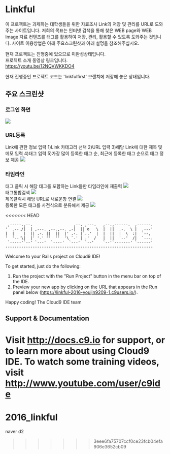 <h1>Linkful</h1>

이 프로젝트는 과제하는 대학생들을 위한 자료조사 Link의 저장 및 관리를 URL로 도와주는 사이트입니다.
저희의 목표는 인터넷 검색을 통해 찾은 WEB page와 WEB Image 자료 컨텐츠를 태그를 활용하여 저장, 관리, 활용할 수 있도록 도와주는 것입니다.
사이트 이용방법은 아래 주요스크린샷과 아래 설명을 참조해주십시오.

현재 프로젝트는 진행중에 있으므로 미완성상태입니다. <br>
프로젝트 소개 동영상 링크입니다. <br>
https://youtu.be/12NQVWKKDO4     <br>

현재 진행중인 프로젝트 코드는 'linkfulfirst' 브랜치에 저장해 놓은 상태입니다.

<h2>주요 스크린샷</h2>

<h3>로그인 화면</h3>
<img src="https://cloud.githubusercontent.com/assets/13030119/12109010/f9281086-b3c0-11e5-97ed-f974bba87cb9.png"></br>
<h3>URL등록</h3>
Link에 관한 정보 입력 
1)Link 카테고리 선택
2)URL 입력
3)해당 Link에 대한 제목 및 메모 입력
4)태그 입력     
5)가장 많이 등록한 태그 순, 최근에 등록한 태그 순으로 태그 정보 제공
<img src="https://cloud.githubusercontent.com/assets/13030119/12109011/f9288cb4-b3c0-11e5-8660-eedd9cb78ec8.png"></br>
<h3>타임라인</h3>
태그 클릭 시 해당 태그를 포함하는 Link들만 타임라인에 재출력
<img src="https://cloud.githubusercontent.com/assets/13030119/12109009/f924c7d2-b3c0-11e5-9dbc-d216e423ac27.png"></br>
태그통합검색
<img src="https://cloud.githubusercontent.com/assets/13030119/12109008/f9247e4e-b3c0-11e5-9116-bb43fa06a665.png"></br>
제목클릭시 해당 URL로 새로운창 연결
<img src="https://cloud.githubusercontent.com/assets/13030119/12109006/f92418d2-b3c0-11e5-9740-12f25e059f8e.png"></br>
등록한 모든 태그를 사전식으로 분류해서 제공
<img src="https://cloud.githubusercontent.com/assets/13030119/12109007/f9244a28-b3c0-11e5-9329-45312d97790e.png"></br>

<<<<<<< HEAD

     ,-----.,--.                  ,--. ,---.   ,--.,------.  ,------.
    '  .--./|  | ,---. ,--.,--. ,-|  || o   \  |  ||  .-.  \ |  .---'
    |  |    |  || .-. ||  ||  |' .-. |`..'  |  |  ||  |  \  :|  `--, 
    '  '--'\|  |' '-' ''  ''  '\ `-' | .'  /   |  ||  '--'  /|  `---.
     `-----'`--' `---'  `----'  `---'  `--'    `--'`-------' `------'
    ----------------------------------------------------------------- 


Welcome to your Rails project on Cloud9 IDE!

To get started, just do the following:

1. Run the project with the "Run Project" button in the menu bar on top of the IDE.
2. Preview your new app by clicking on the URL that appears in the Run panel below (https://linkful-2016-youjin9209-1.c9users.io/).

Happy coding!
The Cloud9 IDE team


## Support & Documentation

Visit http://docs.c9.io for support, or to learn more about using Cloud9 IDE. 
To watch some training videos, visit http://www.youtube.com/user/c9ide
=======
# 2016_linkful
naver d2 
>>>>>>> 3eee6fa75707ccf0ce23fcb04efa906e3652cb09
